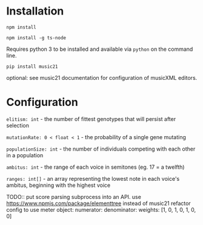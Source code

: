 # Installation

`npm install`

`npm install -g ts-node`

Requires python 3 to be installed and available via `python` on the command line.

`pip install music21`

optional: see music21 documentation for configuration of musicXML editors.


# Configuration 

`elitism: int` - the number of fittest genotypes that will persist after selection


`mutationRate: 0 < float < 1` - the probability of a single gene mutating


`populationSize: int` - the number of individuals competing with each other in a population


`ambitus: int` - the range of each voice in semitones (eg. 17 = a twelfth)


`ranges: int[]` - an array representing the lowest note in each voice's ambitus, beginning with the highest voice 


TODO:: 
put score parsing subprocess into an API. 
use https://www.npmjs.com/package/elementtree instead of music21
refactor config to use meter object:
    numerator:
    denominator:
    weights: [1, 0, 1, 0, 1, 0, 0]
